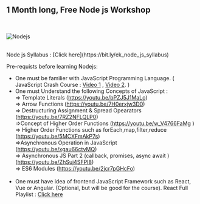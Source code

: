 ## 1 Month long, Free Node js Workshop

<br/>

![Nodejs ](https://miro.medium.com/max/1400/1*cqQsY4mgoBbzWgG_XCYSjg.png)

<br/>
Node js Syllabus : [Click here](https://bit.ly/ek_node_js_syllabus)

Pre-requists before learning Nodejs:

- One must be familier with JavaScript Programming Language.
  ( JavaScript Crash Course : [Video 1](https://youtu.be/jtdlCWiXZGE) , [Video 2](https://youtu.be/3Yc40RINnG0). ) <br/>
- One must Understand the following Concepts of JavaScript :<br/>
  => Template Literals (https://youtu.be/bPZJ5J1MaLo)<br/>
  => Arrow Functions (https://youtu.be/7H0erxjw3D0)<br/>
  => Destructuring Assignment & Spread Opearators (https://youtu.be/7RZ2NFLQLP0)<br/>
  =>Concept of Higher Order Functions (https://youtu.be/w_V4766FaMg )<br/>
  => Higher Order Functions such as forEach,map,filter,reduce (https://youtu.be/5MCXFmAkP7s)<br/>
  =>Asynchronous Operation in JavaScript (https://youtu.be/xgau66ctvMQ) <br/>
  => Asynchronous JS Part 2 (callback, promises, async await ) (https://youtu.be/ZhSuj4SFPI8)<br/>
  => ES6 Modules (https://youtu.be/2jcr7pGHcFo)<br/><br/>
- One must have idea of frontend JavaScript Framework such as React, Vue or Angular. (Optional, but will be good for the course).
  React Full Playlist : [Click here](https://bit.ly/ek_react_js_playlist)

